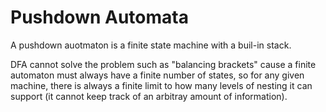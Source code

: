 # Pushdown Automata

A pushdown auotmaton is a finite state machine with a buil-in stack.

DFA cannot solve the problem such as "balancing brackets" cause a finite automaton must always have a finite number of states, so for any given machine, there is always a finite limit to how many levels of nesting it can support (it cannot keep track of an arbitray amount of information).
